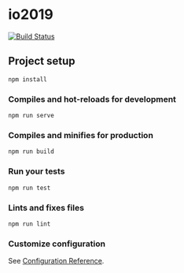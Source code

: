 
# io2019
[![Build Status](https://travis-ci.org/kasztaniaki/IO2019-frontend.svg?branch=master)](https://travis-ci.org/kasztaniaki/IO2019-frontend)
## Project setup
```
npm install
```

### Compiles and hot-reloads for development
```
npm run serve
```

### Compiles and minifies for production
```
npm run build
```

### Run your tests
```
npm run test
```

### Lints and fixes files
```
npm run lint
```

### Customize configuration
See [Configuration Reference](https://cli.vuejs.org/config/).
